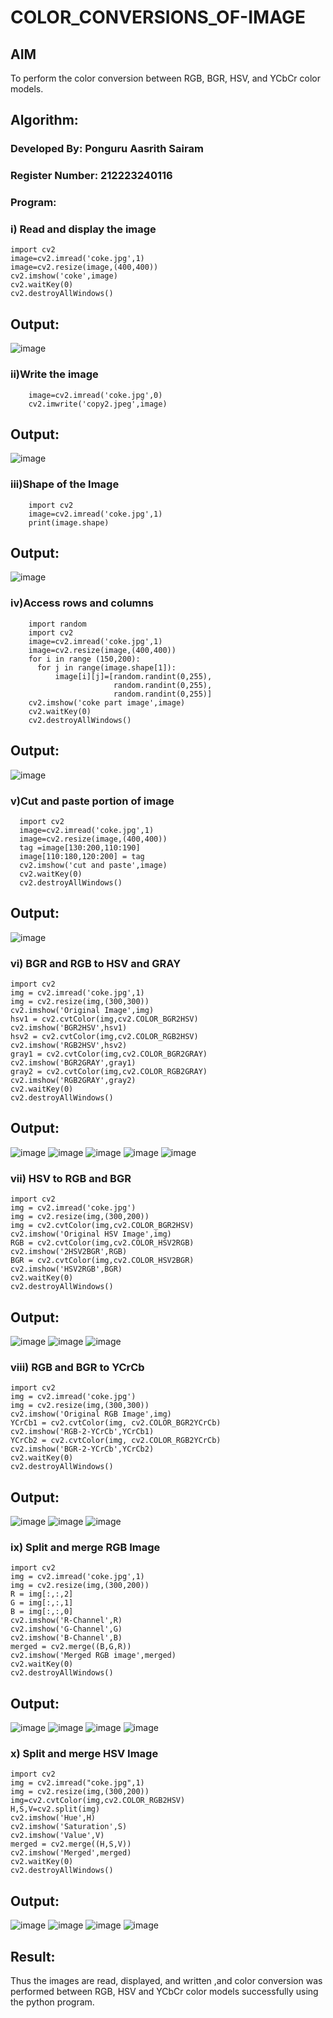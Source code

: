 # COLOR_CONVERSIONS_OF-IMAGE
## AIM
To perform the color conversion between RGB, BGR, HSV, and YCbCr color models.
## Algorithm:
### Developed By: Ponguru Aasrith Sairam
### Register Number: 212223240116
### Program:

### i) Read and display the image

```
import cv2
image=cv2.imread('coke.jpg',1)
image=cv2.resize(image,(400,400))
cv2.imshow('coke',image)
cv2.waitKey(0)
cv2.destroyAllWindows()
```


## Output:
![image](https://github.com/user-attachments/assets/48b324ff-2d4a-4fc8-85e2-4699c2b73c22)



### ii)Write the image
```
    image=cv2.imread('coke.jpg',0)
    cv2.imwrite('copy2.jpeg',image)
```
## Output:
![image](https://github.com/user-attachments/assets/f778bd1a-11ea-498a-b2ac-495a535a250a)



### iii)Shape of the Image
```
    import cv2
    image=cv2.imread('coke.jpg',1)
    print(image.shape)
```
## Output:
![image](https://github.com/user-attachments/assets/b8ac80e9-c9ca-4116-a277-b2da2b0927d0)


### iv)Access rows and columns
```
    import random
    import cv2
    image=cv2.imread('coke.jpg',1)
    image=cv2.resize(image,(400,400))
    for i in range (150,200):
      for j in range(image.shape[1]):
          image[i][j]=[random.randint(0,255),
                       random.randint(0,255),
                       random.randint(0,255)] 
    cv2.imshow('coke part image',image)
    cv2.waitKey(0)
    cv2.destroyAllWindows()
```
## Output:
![image](https://github.com/user-attachments/assets/9da91a3b-4667-4cbc-9f0c-9d3c4beb6f20)



### v)Cut and paste portion of image
```
  import cv2
  image=cv2.imread('coke.jpg',1)
  image=cv2.resize(image,(400,400))
  tag =image[130:200,110:190]
  image[110:180,120:200] = tag
  cv2.imshow('cut and paste',image)
  cv2.waitKey(0)
  cv2.destroyAllWindows()
```
## Output:
![image](https://github.com/user-attachments/assets/57100059-7ec2-4fa8-b9ad-374c2670767e)



### vi) BGR and RGB to HSV and GRAY
```
import cv2
img = cv2.imread('coke.jpg',1)
img = cv2.resize(img,(300,300))
cv2.imshow('Original Image',img)
hsv1 = cv2.cvtColor(img,cv2.COLOR_BGR2HSV)
cv2.imshow('BGR2HSV',hsv1)
hsv2 = cv2.cvtColor(img,cv2.COLOR_RGB2HSV)
cv2.imshow('RGB2HSV',hsv2)
gray1 = cv2.cvtColor(img,cv2.COLOR_BGR2GRAY)
cv2.imshow('BGR2GRAY',gray1)
gray2 = cv2.cvtColor(img,cv2.COLOR_RGB2GRAY)
cv2.imshow('RGB2GRAY',gray2)
cv2.waitKey(0)
cv2.destroyAllWindows()
```
## Output:
![image](https://github.com/user-attachments/assets/6ea548c2-cf2d-4857-91bd-4de84cf0c875) ![image](https://github.com/user-attachments/assets/f5919a2f-d3c9-4560-88aa-9972d3df77ce) ![image](https://github.com/user-attachments/assets/2b7266a0-95ef-4e7d-be3e-bc9e654cbad4) ![image](https://github.com/user-attachments/assets/c2399fd6-4da6-4d7b-a8a5-e820340a7605) ![image](https://github.com/user-attachments/assets/d1195a7d-ec92-4c98-a020-df406c4932bc)








### vii) HSV to RGB and BGR
```
import cv2
img = cv2.imread('coke.jpg')
img = cv2.resize(img,(300,200))
img = cv2.cvtColor(img,cv2.COLOR_BGR2HSV)
cv2.imshow('Original HSV Image',img)
RGB = cv2.cvtColor(img,cv2.COLOR_HSV2RGB)
cv2.imshow('2HSV2BGR',RGB)
BGR = cv2.cvtColor(img,cv2.COLOR_HSV2BGR)
cv2.imshow('HSV2RGB',BGR)
cv2.waitKey(0)
cv2.destroyAllWindows()
```
## Output:
![image](https://github.com/user-attachments/assets/b44c3fa9-d5b1-47d6-91b3-94ded1360348) ![image](https://github.com/user-attachments/assets/29a9ccac-b9ad-4fc6-a786-5b3d9f2eb84a) ![image](https://github.com/user-attachments/assets/b2ddb6bd-e3fc-4db8-9c7c-384c069e162d)





### viii) RGB and BGR to YCrCb
```
import cv2
img = cv2.imread('coke.jpg')
img = cv2.resize(img,(300,300))
cv2.imshow('Original RGB Image',img)
YCrCb1 = cv2.cvtColor(img, cv2.COLOR_BGR2YCrCb)
cv2.imshow('RGB-2-YCrCb',YCrCb1)
YCrCb2 = cv2.cvtColor(img, cv2.COLOR_RGB2YCrCb)
cv2.imshow('BGR-2-YCrCb',YCrCb2)
cv2.waitKey(0)
cv2.destroyAllWindows()
```
## Output:
![image](https://github.com/user-attachments/assets/501a2326-e4e0-445a-88cb-8970ff923c95) ![image](https://github.com/user-attachments/assets/281c026e-b6c0-4e52-bf51-50d777f65dad) ![image](https://github.com/user-attachments/assets/7fe6cd3b-d830-4b63-8da1-9d1488a3e4b4)






### ix) Split and merge RGB Image
```
import cv2
img = cv2.imread('coke.jpg',1)
img = cv2.resize(img,(300,200))
R = img[:,:,2]
G = img[:,:,1]
B = img[:,:,0]
cv2.imshow('R-Channel',R)
cv2.imshow('G-Channel',G)
cv2.imshow('B-Channel',B)
merged = cv2.merge((B,G,R))
cv2.imshow('Merged RGB image',merged)
cv2.waitKey(0)
cv2.destroyAllWindows()
```

## Output:
![image](https://github.com/user-attachments/assets/fa3ca2d4-4b83-49bf-ae7c-a1bedc5cdcef) ![image](https://github.com/user-attachments/assets/384f2f3c-b002-469f-88ee-cd75c9e17f9a) ![image](https://github.com/user-attachments/assets/57b3f0fb-30a0-4760-b089-db66c8a6a688) ![image](https://github.com/user-attachments/assets/bad467ed-a348-4fa3-9110-29d7b5254c9d)







### x) Split and merge HSV Image
```
import cv2
img = cv2.imread("coke.jpg",1)
img = cv2.resize(img,(300,200))
img=cv2.cvtColor(img,cv2.COLOR_RGB2HSV)
H,S,V=cv2.split(img)
cv2.imshow('Hue',H)
cv2.imshow('Saturation',S)
cv2.imshow('Value',V)
merged = cv2.merge((H,S,V))
cv2.imshow('Merged',merged)
cv2.waitKey(0)
cv2.destroyAllWindows()
```

## Output:
![image](https://github.com/user-attachments/assets/e17399fa-d54e-4ac8-aa6b-e003992fca91) ![image](https://github.com/user-attachments/assets/fc9024bf-b4a0-4657-b643-3911f8559efe) ![image](https://github.com/user-attachments/assets/8c849028-287b-426b-ac79-6119986820a2) ![image](https://github.com/user-attachments/assets/4ce019c5-2ff3-403c-a9cf-226c19d4db7d)








## Result:
Thus the images are read, displayed, and written ,and color conversion was performed between RGB, HSV and YCbCr color models successfully using the python program.







